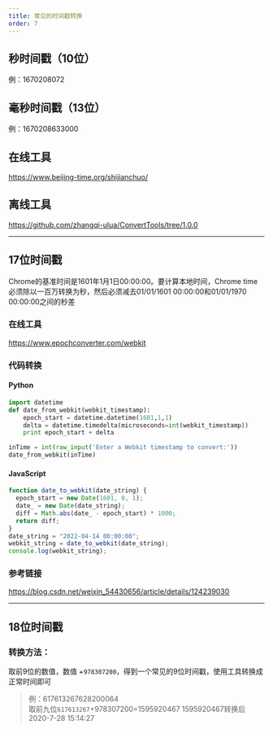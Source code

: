 ```yaml
---
title: 常见的时间戳转换
order: 7
---
```


## 秒时间戳（10位）

例：1670208072

## 毫秒时间戳（13位）

例：1670208633000

## 在线工具

https://www.beijing-time.org/shijianchuo/

## 离线工具

https://github.com/zhangqi-ulua/ConvertTools/tree/1.0.0

---

## 17位时间戳

Chrome的基准时间是1601年1月1日00:00:00。要计算本地时间，Chrome time必须除以一百万转换为秒，然后必须减去01/01/1601 00:00:00和01/01/1970 00:00:00之间的秒差

### 在线工具

https://www.epochconverter.com/webkit

### 代码转换

#### Python

```python
import datetime
def date_from_webkit(webkit_timestamp):
    epoch_start = datetime.datetime(1601,1,1)
    delta = datetime.timedelta(microseconds=int(webkit_timestamp))
    print epoch_start + delta

inTime = int(raw_input('Enter a Webkit timestamp to convert:'))
date_from_webkit(inTime)
```

#### JavaScript

```JavaScript
function date_to_webkit(date_string) {
  epoch_start = new Date(1601, 0, 1);
  date_ = new Date(date_string);
  diff = Math.abs(date_ - epoch_start) * 1000;
  return diff;
}
date_string = "2022-04-14 00:00:00";
webkit_string = date_to_webkit(date_string);
console.log(webkit_string);

```

### 参考链接

https://blog.csdn.net/weixin_54430656/article/details/124239030

---

## 18位时间戳

### 转换方法：

取前9位的数值，数值 +`978307200`，得到一个常见的9位时间戳，使用工具转换成正常时间即可

>例：617613267628200064  
>取前九位`617613267`+978307200=1595920467
>1595920467转换后2020-7-28 15:14:27